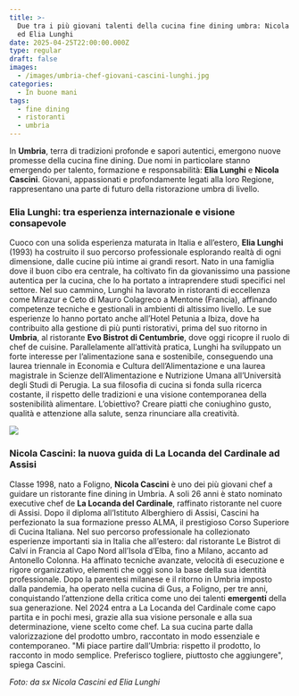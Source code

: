 ```yaml
---
title: >-
  Due tra i più giovani talenti della cucina fine dining umbra: Nicola Cascini
  ed Elia Lunghi
date: 2025-04-25T22:00:00.000Z
type: regular
draft: false
images:
  - /images/umbria-chef-giovani-cascini-lunghi.jpg
categories:
  - In buone mani
tags:
  - fine dining
  - ristoranti
  - umbria
---
```


In **Umbria**, terra di tradizioni profonde e sapori autentici, emergono nuove promesse della cucina fine dining. Due nomi in particolare stanno emergendo per talento, formazione e responsabilità: **Elia Lunghi** e **Nicola Cascini**. Giovani, appassionati e profondamente legati alla loro Regione, rappresentano una parte di futuro della ristorazione umbra di livello.

### Elia Lunghi: tra esperienza internazionale e visione consapevole

Cuoco con una solida esperienza maturata in Italia e all’estero, **Elia Lunghi** (1993) ha costruito il suo percorso professionale esplorando realtà di ogni dimensione, dalle cucine più intime ai grandi resort. Nato in una famiglia dove il buon cibo era centrale, ha coltivato fin da giovanissimo una passione autentica per la cucina, che lo ha portato a intraprendere studi specifici nel settore. Nel suo cammino, Lunghi ha lavorato in ristoranti di eccellenza come Mirazur e Ceto di Mauro Colagreco a Mentone (Francia), affinando competenze tecniche e gestionali in ambienti di altissimo livello. Le sue esperienze lo hanno portato anche all’Hotel Petunia a Ibiza, dove ha contribuito alla gestione di più punti ristorativi, prima del suo ritorno in **Umbria**, al ristorante **Evo Bistrot di Centumbrie**, dove oggi ricopre il ruolo di chef de cuisine. Parallelamente all’attività pratica, Lunghi ha sviluppato un forte interesse per l’alimentazione sana e sostenibile, conseguendo una laurea triennale in Economia e Cultura dell’Alimentazione e una laurea magistrale in Scienze dell’Alimentazione e Nutrizione Umana all’Università degli Studi di Perugia. La sua filosofia di cucina si fonda sulla ricerca costante, il rispetto delle tradizioni e una visione contemporanea della sostenibilità alimentare. L’obiettivo? Creare piatti che coniughino gusto, qualità e attenzione alla salute, senza rinunciare alla creatività.

![](</images/Marco Aquilani  Fotografo Food and Beverage 2.png>)

### Nicola Cascini: la nuova guida di La Locanda del Cardinale ad Assisi

Classe 1998, nato a Foligno, **Nicola Cascini** è uno dei più giovani chef a guidare un ristorante fine dining in Umbria. A soli 26 anni è stato nominato executive chef de **La Locanda del Cardinale**, raffinato ristorante nel cuore di Assisi. Dopo il diploma all’Istituto Alberghiero di Assisi, Cascini ha perfezionato la sua formazione presso ALMA, il prestigioso Corso Superiore di Cucina Italiana. Nel suo percorso professionale ha collezionato esperienze importanti sia in Italia che all’estero: dal ristorante Le Bistrot di Calví in Francia al Capo Nord all’Isola d’Elba, fino a Milano, accanto ad Antonello Colonna. Ha affinato tecniche avanzate, velocità di esecuzione e rigore organizzativo, elementi che oggi sono la base della sua identità professionale. Dopo la parentesi milanese e il ritorno in Umbria imposto dalla pandemia, ha operato nella cucina di Gus, a Foligno, per tre anni, conquistando l’attenzione della critica come uno dei talenti **emergenti** della sua generazione. Nel 2024 entra a La Locanda del Cardinale come capo partita e in pochi mesi, grazie alla sua visione personale e alla sua determinazione, viene scelto come chef. La sua cucina parte dalla valorizzazione del prodotto umbro, raccontato in modo essenziale e contemporaneo. "Mi piace partire dall’Umbria: rispetto il prodotto, lo racconto in modo semplice. Preferisco togliere, piuttosto che aggiungere", spiega Cascini.

*Foto: da sx Nicola Cascini ed Elia Lunghi*
